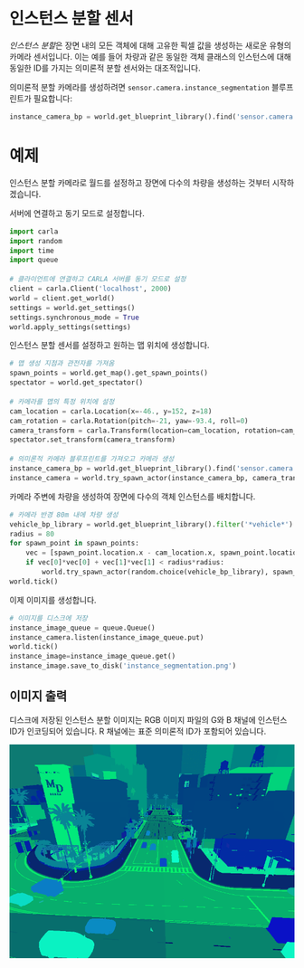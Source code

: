 # 인스턴스 분할 센서

*인스턴스 분할*은 장면 내의 모든 객체에 대해 고유한 픽셀 값을 생성하는 새로운 유형의 카메라 센서입니다. 이는 예를 들어 차량과 같은 동일한 객체 클래스의 인스턴스에 대해 동일한 ID를 가지는 의미론적 분할 센서와는 대조적입니다.

의미론적 분할 카메라를 생성하려면 `sensor.camera.instance_segmentation` 블루프린트가 필요합니다:

```py
instance_camera_bp = world.get_blueprint_library().find('sensor.camera.instance_segmentation')
```

# 예제

인스턴스 분할 카메라로 월드를 설정하고 장면에 다수의 차량을 생성하는 것부터 시작하겠습니다.

서버에 연결하고 동기 모드로 설정합니다.

```py
import carla
import random
import time
import queue

# 클라이언트에 연결하고 CARLA 서버를 동기 모드로 설정
client = carla.Client('localhost', 2000)
world = client.get_world()
settings = world.get_settings()
settings.synchronous_mode = True
world.apply_settings(settings) 
```

인스턴스 분할 센서를 설정하고 원하는 맵 위치에 생성합니다.

```py
# 맵 생성 지점과 관전자를 가져옴
spawn_points = world.get_map().get_spawn_points()
spectator = world.get_spectator()

# 카메라를 맵의 특정 위치에 설정
cam_location = carla.Location(x=-46., y=152, z=18)
cam_rotation = carla.Rotation(pitch=-21, yaw=-93.4, roll=0)
camera_transform = carla.Transform(location=cam_location, rotation=cam_rotation)
spectator.set_transform(camera_transform)

# 의미론적 카메라 블루프린트를 가져오고 카메라 생성
instance_camera_bp = world.get_blueprint_library().find('sensor.camera.instance_segmentation')
instance_camera = world.try_spawn_actor(instance_camera_bp, camera_transform)
```

카메라 주변에 차량을 생성하여 장면에 다수의 객체 인스턴스를 배치합니다.

```py
# 카메라 반경 80m 내에 차량 생성
vehicle_bp_library = world.get_blueprint_library().filter('*vehicle*')
radius = 80
for spawn_point in spawn_points:
    vec = [spawn_point.location.x - cam_location.x, spawn_point.location.y - cam_location.y]
    if vec[0]*vec[0] + vec[1]*vec[1] < radius*radius:
        world.try_spawn_actor(random.choice(vehicle_bp_library), spawn_point)
world.tick()
```

이제 이미지를 생성합니다.

```py
# 이미지를 디스크에 저장
instance_image_queue = queue.Queue()
instance_camera.listen(instance_image_queue.put)
world.tick()
instance_image=instance_image_queue.get()
instance_image.save_to_disk('instance_segmentation.png')
```

## 이미지 출력

디스크에 저장된 인스턴스 분할 이미지는 RGB 이미지 파일의 G와 B 채널에 인스턴스 ID가 인코딩되어 있습니다. R 채널에는 표준 의미론적 ID가 포함되어 있습니다.

![인스턴스_분할](img/instance_segmentation.png)